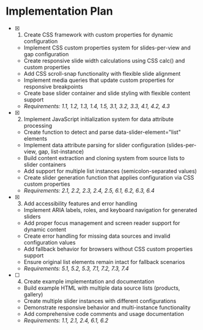 # Implementation Plan

- [x] 1. Create CSS framework with custom properties for dynamic configuration

  - Implement CSS custom properties system for slides-per-view and gap configuration
  - Create responsive slide width calculations using CSS calc() and custom properties
  - Add CSS scroll-snap functionality with flexible slide alignment
  - Implement media queries that update custom properties for responsive breakpoints
  - Create base slider container and slide styling with flexible content support
  - _Requirements: 1.1, 1.2, 1.3, 1.4, 1.5, 3.1, 3.2, 3.3, 4.1, 4.2, 4.3_

- [x] 2. Implement JavaScript initialization system for data attribute processing

  - Create function to detect and parse data-slider-element="list" elements
  - Implement data attribute parsing for slider configuration (slides-per-view, gap, list-instance)
  - Build content extraction and cloning system from source lists to slider containers
  - Add support for multiple list instances (semicolon-separated values)
  - Create slider generation function that applies configuration via CSS custom properties
  - _Requirements: 2.1, 2.2, 2.3, 2.4, 2.5, 6.1, 6.2, 6.3, 6.4_

- [x] 3. Add accessibility features and error handling

  - Implement ARIA labels, roles, and keyboard navigation for generated sliders
  - Add proper focus management and screen reader support for dynamic content
  - Create error handling for missing data sources and invalid configuration values
  - Add fallback behavior for browsers without CSS custom properties support
  - Ensure original list elements remain intact for fallback scenarios
  - _Requirements: 5.1, 5.2, 5.3, 7.1, 7.2, 7.3, 7.4_

- [ ] 4. Create example implementation and documentation
  - Build example HTML with multiple data source lists (products, gallery)
  - Create multiple slider instances with different configurations
  - Demonstrate responsive behavior and multi-instance functionality
  - Add comprehensive code comments and usage documentation
  - _Requirements: 1.1, 2.1, 2.4, 6.1, 6.2_
